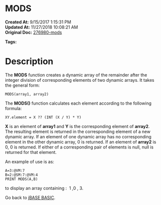 # MODS

**Created At:** 9/15/2017 1:15:31 PM  
**Updated At:** 11/27/2018 10:08:21 AM  
**Original Doc:** [276980-mods](https://docs.jbase.com/36868-jbase-basic/276980-mods)  

**Tags:**
<badge text='mathematical operations' vertical='middle' />
<badge text='dynamic arays' vertical='middle' />

# Description

The **MODS** function creates a dynamic array of the remainder after the integer division of corresponding elements of two dynamic arrays. It takes the general form:

```
MODS(array1, array2)
```

The **MODS()** function calculates each element according to the following formula:

```
XY.element = X ?? (INT (X / Y) * Y)
```

**X** is an element of **array1** and **Y** is the corresponding element of **array2**. The resulting element is returned in the corresponding element of a new dynamic array. If an element of one dynamic array has no corresponding element in the other dynamic array, 0 is returned. If an element of **array2** is 0, 0 is returned. If either of a corresponding pair of elements is null, null is returned for that element.

An example of use is as:

```
A=3:@VM:7
B=2:@SM:7:@VM:4
PRINT MODS(A,B)
```

to display an array containing :  1 ,0 , 3.



Go back to [jBASE BASIC](263498-jbase-basic).
